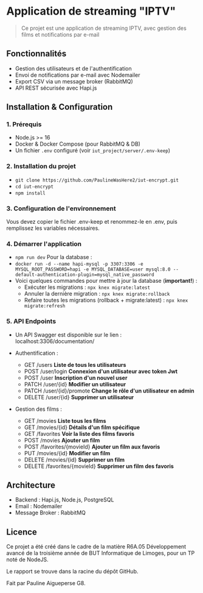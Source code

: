 # Application de streaming "IPTV"

> Ce projet est une application de streaming IPTV, avec gestion des films et notifications par e-mail

## Fonctionnalités
  - Gestion des utilisateurs et de l'authentification  
  - Envoi de notifications par e-mail avec Nodemailer  
  - Export CSV via un message broker (RabbitMQ)  
  - API REST sécurisée avec Hapi.js  

## Installation & Configuration

### 1. Prérequis
- Node.js >= 16
- Docker & Docker Compose (pour RabbitMQ & DB)
- Un fichier `.env` configuré (voir `iut_project/server/.env-keep`)

### 2. Installation du projet
  - `git clone https://github.com/PaulineWasHere2/iut-encrypt.git`
  - `cd iut-encrypt`
  - `npm install`

### 3. Configuration de l'environnement
Vous devez copier le fichier .env-keep et renommez-le en .env, puis remplissez les variables nécessaires.

### 4. Démarrer l'application
  - `npm run dev`
Pour la database :
  - `docker run -d --name hapi-mysql -p 3307:3306 -e MYSQL_ROOT_PASSWORD=hapi -e MYSQL_DATABASE=user mysql:8.0 --default-authentication-plugin=mysql_native_password`
  - Voici quelques commandes pour mettre à jour la database (**important!**) :
    - Exécuter les migrations :
        `npx knex migrate:latest`
    - Annuler la dernière migration :
        `npx knex migrate:rollback`
    - Refaire toutes les migrations (rollback + migrate:latest) :
        `npx knex migrate:refresh`

### 5. API Endpoints
  - Un API Swagger est disponible sur le lien : localhost:3306/documentation/
  - Authentification :
    - GET /users **Liste de tous les utilisateurs**
    - POST	/user/login	**Connexion d'un utilisateur avec token Jwt**
    - POST	/user	**Inscription d'un nouvel user**
    - PATCH /user/{id} **Modifier un utilisateur**
    - PATCH /user/{id}/promote **Change le rôle d'un utilisateur en admin**
    - DELETE /user/{id} **Supprimer un utilisateur**
  
  - Gestion des films :
    - GET	/movies	**Liste tous les films**
    - GET	/movies/{id}	**Détails d'un film spécifique**
    - GET /favorites **Voir la liste des films favoris**
    - POST /movies	**Ajouter un film**
    - POST /favorites/{movieId} **Ajouter un film aux favoris**
    - PUT /movies/{id} **Modifier un film**
    - DELETE /movies/{id} **Supprimer un film**
    - DELETE /favorites/{movieId} **Supprimer un film des favoris**

## Architecture
-  Backend : Hapi.js, Node.js, PostgreSQL
- Email : Nodemailer
- Message Broker : RabbitMQ

## Licence

Ce projet a été créé dans le cadre de la matière R6A.05 Développement avancé de la troisième année de BUT Informatique de Limoges, pour un TP noté de NodeJS.

Le rapport se trouve dans la racine du dépôt GitHub.

Fait par Pauline Aigueperse G8.


